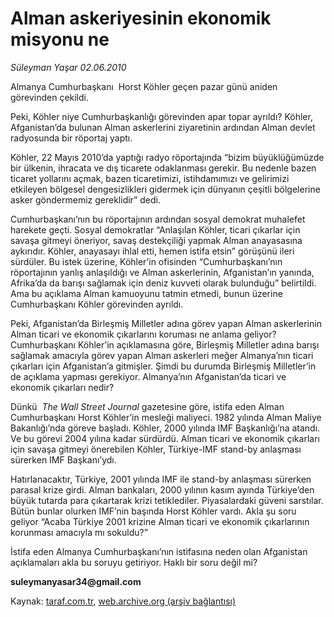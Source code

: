 # Alman askeriyesinin ekonomik misyonu ne 

*Süleyman Yaşar 02.06.2010*

<div class="yazi">
<p>Almanya Cumhurbaşkanı  Horst Köhler geçen pazar günü aniden görevinden çekildi.</p>
<p>Peki, Köhler niye Cumhurbaşkanlığı görevinden apar topar ayrıldı? Köhler, Afganistan’da bulunan Alman askerlerini ziyaretinin ardından Alman devlet radyosunda bir röportaj yaptı.</p>
<p>Köhler, 22 Mayıs 2010’da yaptığı radyo röportajında “bizim büyüklüğümüzde bir ülkenin, ihracata ve dış ticarete odaklanması gerekir. Bu nedenle bazen ticaret yollarını açmak, bazen ticaretimizi, istihdamımızı ve gelirimizi etkileyen bölgesel dengesizlikleri gidermek için dünyanın çeşitli bölgelerine asker göndermemiz gereklidir” dedi.</p>
<p>Cumhurbaşkanı’nın bu röportajının ardından sosyal demokrat muhalefet harekete geçti. Sosyal demokratlar “Anlaşılan Köhler, ticari çıkarlar için savaşa gitmeyi öneriyor, savaş destekçiliği yapmak Alman anayasasına aykırıdır. Köhler, anayasayı ihlal etti, hemen istifa etsin” görüşünü ileri sürdüler. Bu istek üzerine, Köhler’in ofisinden “Cumhurbaşkanı’nın röportajının yanlış anlaşıldığı ve Alman askerlerinin, Afganistan’ın yanında, Afrika’da da barışı sağlamak için deniz kuvveti olarak bulunduğu” belirtildi. Ama bu açıklama Alman kamuoyunu tatmin etmedi, bunun üzerine Cumhurbaşkanı Köhler görevinden ayrıldı.</p>
<p>Peki, Afganistan’da Birleşmiş Milletler adına görev yapan Alman askerlerinin Alman ticari ve ekonomik çıkarlarını koruması ne anlama geliyor? Cumhurbaşkanı Köhler’in açıklamasına göre, Birleşmiş Milletler adına barışı sağlamak amacıyla görev yapan Alman askerleri meğer Almanya’nın ticari çıkarları için Afganistan’a gitmişler. Şimdi bu durumda Birleşmiş Milletler’in de açıklama yapması gerekiyor. Almanya’nın Afganistan’da ticari ve ekonomik çıkarları nedir?</p>
<p>Dünkü <i> The Wall Street Journal</i> gazetesine göre, istifa eden Alman Cumhurbaşkanı Horst Köhler’in mesleği maliyeci. 1982 yılında Alman Maliye Bakanlığı’nda göreve başladı. Köhler, 2000 yılında IMF Başkanlığı’na atandı. Ve bu görevi 2004 yılına kadar sürdürdü. Alman ticari ve ekonomik çıkarları için savaşa gitmeyi önerebilen Köhler, Türkiye-IMF stand-by anlaşması sürerken IMF Başkanı’ydı.</p>
<p>Hatırlanacaktır, Türkiye, 2001 yılında IMF ile stand-by anlaşması sürerken parasal krize girdi. Alman bankaları, 2000 yılının kasım ayında Türkiye’den büyük tutarda para çıkartarak krizi tetiklediler. Piyasalardaki güveni sarstılar. Bütün bunlar olurken IMF’nin başında Horst Köhler vardı. Akla şu soru geliyor “Acaba Türkiye 2001 krizine Alman ticari ve ekonomik çıkarlarının korunması amacıyla mı sokuldu?”</p>
<p>İstifa eden Almanya Cumhurbaşkanı’nın istifasına neden olan Afganistan açıklamaları akla bu soruyu getiriyor. Haklı bir soru değil mi?</p>
<p><b>suleymanyasar34@gmail.com</b></p></div>

Kaynak: [taraf.com.tr](http://www.taraf.com.tr:80/suleyman-yasar/makale-alman-askeriyesinin-ekonomik-misyonu-ne.htm), [web.archive.org (arşiv bağlantısı)](http://web.archive.org/web/20100605005009/http://www.taraf.com.tr:80/suleyman-yasar/makale-alman-askeriyesinin-ekonomik-misyonu-ne.htm)

